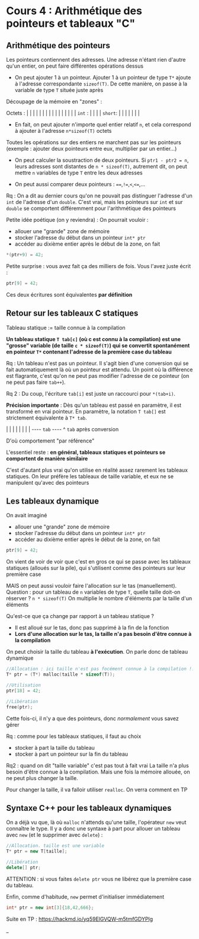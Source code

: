 # Cours 4 : Arithmétique des pointeurs et tableaux "C"

## Arithmétique des pointeurs

Les pointeurs contiennent des adresses. Une adresse n'étant rien d'autre qu'un entier, on peut faire différentes opérations dessus

- On peut ajouter 1 à un pointeur. Ajouter 1 à un pointeur de type `T*` ajoute à l'adresse correspondante `sizeof(T)`. De cette manière, on passe à la variable de type `T` située juste après

Découpage de la mémoire en "zones" :

Octets : | | | | | | | | | | | | | | | |
`int`  : |       |       |       |
`short`: |   |   |   |   |   |   |

- En fait, on peut ajouter n'importe quel entier relatif `n`, et cela correspond à ajouter à l'adresse `n*sizeof(T)` octets

Toutes les opérations sur des entiers ne marchent pas sur les pointeurs (exemple : ajouter deux pointeurs entre eux, multiplier par un entier...)

- On peut calculer la soustraction de deux pointeurs. Si `ptr1 - ptr2 = n`, leurs adresses sont distantes de `n * sizeof(T)`, autrement dit, on peut mettre `n` variables de type `T` entre les deux adresses

- On peut aussi comparer deux pointeurs : `==`,`!=`,`<`,`<=`,...

Rq : On a dit au dernier cours qu'on ne pouvait pas distinguer l'adresse d'un `int` de l'adresse d'un `double`. C'est vrai, mais les pointeurs sur `int` et sur `double` se comportent différemment pour l'arithmétique des pointeurs

Petite idée poétique (on y reviendra) :
On pourrait vouloir :
- allouer une "grande" zone de mémoire
- stocker l'adresse du début dans un pointeur `int* ptr`
- accéder au dixième entier après le début de la zone, on fait

```cpp
*(ptr+9) = 42;
```

Petite surprise : vous avez fait ça des milliers de fois. Vous l'avez juste écrit :

```cpp
ptr[9] = 42;
```

Ces deux écritures sont équivalentes **par définition**

## Retour sur les tableaux C statiques

Tableau statique := taille connue à la compilation

**Un tableau statique `T tab[c]` (où c est connu à la compilation) est une "grosse" variable (de taille `c * sizeof(T)`) qui se convertit spontanément en pointeur `T*` contenant l'adresse de la première case du tableau**

Rq : Un tableau n'est pas un pointeur. Il s'agit bien d'une conversion qui se fait automatiquement là où un pointeur est attendu. Un point où la différence est flagrante, c'est qu'on ne peut pas modifier l'adresse de ce pointeur (on ne peut pas faire `tab++`).

Rq 2 : Du coup, l'écriture `tab[i]` est juste un raccourci pour `*(tab+i)`.

**Précision importante** : Dès qu'un tableau est passé en paramètre, il est transformé en vrai pointeur. En paramètre, la notation `T tab[]` est strictement équivalente à `T* tab`.

| | | | | | | |
---- `tab` ----
^
`tab` après conversion

D'où comportement "par référence"

L'essentiel reste : **en général, tableaux statiques et pointeurs se comportent de manière similaire**

C'est d'autant plus vrai qu'on utilise en réalité assez rarement les tableaux statiques. On leur préfère les tableaux de taille variable, et eux ne se manipulent qu'avec des pointeurs

## Les tableaux dynamique

On avait imaginé
- allouer une "grande" zone de mémoire
- stocker l'adresse du début dans un pointeur `int* ptr`
- accéder au dixième entier après le début de la zone, on fait

```cpp
ptr[9] = 42;
```

On vient de voir de voir que c'est en gros ce qui se passe avec les tableaux statiques (alloués sur la pile), qui s'utilisent comme des pointeurs sur leur première case

MAIS on peut aussi vouloir faire l'allocation sur le tas (manuellement).
Question : pour un tableau de `n` variables de type `T`, quelle taille doit-on réserver ? `n * sizeof(T)`
On multiplie le nombre d'éléments par la taille d'un éléments

Qu'est-ce que ça change par rapport à un tableau statique ?
- Il est alloué sur le tas, donc pas supprimé à la fin de la fonction
- **Lors d'une allocation sur le tas, la taille n'a pas besoin d'être connue à la compilation**

On peut choisir la taille du tableau **à l'exécution**. On parle donc de tableau dynamique

```cpp
//Allocation : ici taille n'est pas focément connue à la compilation !!
T* ptr = (T*) malloc(taille * sizeof(T));

//Utilisation
ptr[18] = 42;

//Libération
free(ptr);
```

Cette fois-ci, il n'y a que des pointeurs, donc *normalement* vous savez gérer

Rq : comme pour les tableaux statiques, il faut au choix
- stocker à part la taille du tableau
- stocker à part un pointeur sur la fin du tableau

Rq2 : quand on dit "taille variable" c'est pas tout à fait vrai
La taille n'a plus besoin d'être connue à la compilation. Mais une fois la mémoire allouée, on ne peut plus changer la taille.

Pour changer la taille, il va falloir utiliser `realloc`. On verra comment en TP

## Syntaxe C++ pour les tableaux dynamiques

On a déjà vu que, là où `malloc` n'attends qu'une taille, l'opérateur `new` veut connaître le type. Il y a donc une syntaxe à part pour allouer un tableau avec `new` (et le supprimer avec `delete`) :

```cpp
//Allocation. taille est une variable
T* ptr = new T[taille];

//Libération
delete[] ptr;
```

ATTENTION : si vous faites `delete ptr` vous ne libérez que la première case du tableau.

Enfin, comme d'habitude, `new` permet d'initialiser immédiatement

```cpp
int* ptr = new int[3]{18,42,666};
```

Suite en TP : https://hackmd.io/yq59ElGVQW-m5tmfGDYPlg









_
